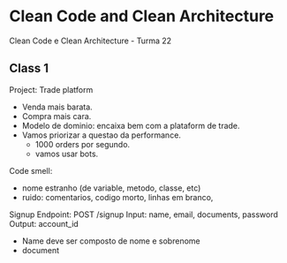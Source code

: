 # Clean Code and Clean Architecture

Clean Code e Clean Architecture - Turma 22

## Class 1

Project: Trade platform
* Venda mais barata.
* Compra mais cara.
* Modelo de dominio: encaixa bem com a plataform de trade.
* Vamos priorizar a questao da performance.
  * 1000 orders por segundo.
  * vamos usar bots.

Code smell:
* nome estranho (de variable, metodo, classe, etc)
* ruido: comentarios, codigo morto, linhas em branco, 


Signup
    Endpoint: POST /signup
    Input: name, email, documents, password
    Output: account_id

* Name deve ser composto de nome e sobrenome
* document 